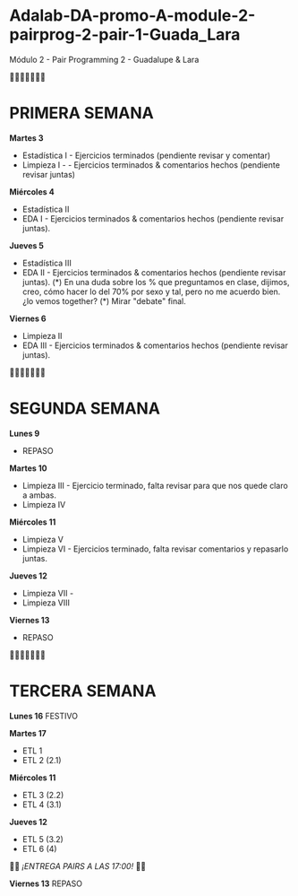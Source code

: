 # Adalab-DA-promo-A-module-2-pairprog-2-pair-1-Guada_Lara

Módulo 2 - Pair Programming 2 - Guadalupe &amp; Lara

👩🏽‍🦰👩🏽‍🦱💬

# PRIMERA SEMANA

**Martes 3**

- Estadística I - Ejercicios terminados (pendiente revisar y comentar)
- Limpieza I - - Ejercicios terminados & comentarios hechos (pendiente revisar juntas)

**Miércoles 4**

- Estadística II
- EDA I - Ejercicios terminados & comentarios hechos (pendiente revisar juntas).

**Jueves 5**

- Estadística III
- EDA II - Ejercicios terminados & comentarios hechos (pendiente revisar juntas). (\*) En una duda sobre los % que preguntamos en clase, dijimos, creo, cómo hacer lo del 70% por sexo y tal, pero no me acuerdo bien. ¿lo vemos together? (\*) Mirar "debate" final.

**Viernes 6**

- Limpieza II
- EDA III - Ejercicios terminados & comentarios hechos (pendiente revisar juntas).

👩🏽‍🦰👩🏽‍🦱💬

# SEGUNDA SEMANA

**Lunes 9**

- REPASO

**Martes 10**

- Limpieza III - Ejercicio terminado, falta revisar para que nos quede claro a ambas.
- Limpieza IV

**Miércoles 11**

- Limpieza V
- Limpieza VI - Ejercicios terminado, falta revisar comentarios y repasarlo juntas.

**Jueves 12**

- Limpieza VII -
- Limpieza VIII

**Viernes 13**

- REPASO

👩🏽‍🦰👩🏽‍🦱💬

# TERCERA SEMANA

**Lunes 16**
FESTIVO

**Martes 17**

- ETL 1
- ETL 2 (2.1)

**Miércoles 11**

- ETL 3 (2.2)
- ETL 4 (3.1)

**Jueves 12**

- ETL 5 (3.2)
- ETL 6 (4)

🚒🚒 _¡ENTREGA PAIRS A LAS 17:00!_ 🚒🚒

**Viernes 13**
REPASO

